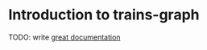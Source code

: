 # Introduction to trains-graph

TODO: write [great documentation](http://jacobian.org/writing/what-to-write/)
